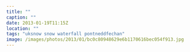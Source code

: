 ```yaml
---
title: ""
caption: ""
date: 2013-01-19T11:15Z
location: ""
tags: "uksnow snow waterfall pontneddfechan"
image: /images/photos/2013/01/bc0c80948629e6b1170616bec054f913.jpg
---
```

